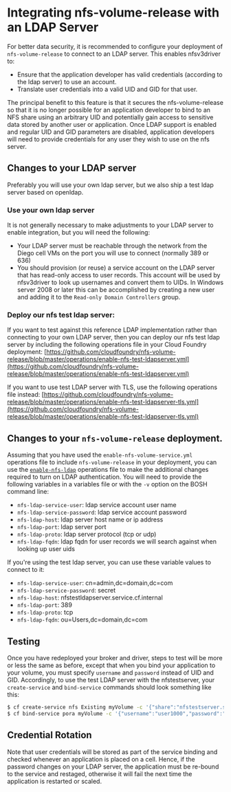 # Integrating nfs-volume-release with an LDAP Server

For better data security, it is recommended to configure your deployment of `nfs-volume-release` to connect to an LDAP server.  This enables nfsv3driver to:
- Ensure that the application developer has valid credentials (according to the ldap server) to use an account.
- Translate user credentials into a valid UID and GID for that user.

The principal benefit to this feature is that it secures the nfs-volume-release so that it is no longer possible for an application developer to bind
to an NFS share using an arbitrary UID and potentially gain access to sensitive data stored by another user or application.  Once LDAP support is
enabled and regular UID and GID parameters are disabled, application developers will need to provide credentials for any user they wish to use on the nfs server.

## Changes to your LDAP server

Preferably you will use your own ldap server, but we also ship a test ldap server based on openldap.

### Use your own ldap server

It is not generally necessary to make adjustments to your LDAP server to enable integration, but you will need the following:
  - Your LDAP server must be reachable through the network from the Diego cell VMs on the port you will use to connect (normally 389 or 636)
  - You should provision (or reuse) a service account on the LDAP server that has read-only access to user records.  This account will be used by 
    nfsv3driver to look up usernames and convert them to UIDs.  In Windows server 2008 or later this can be accomplished by creating a new user
    and adding it to the `Read-only Domain Controllers` group.

### Deploy our nfs test ldap server:

If you want to test against this reference LDAP implementation rather than connecting to your own LDAP server, then you can deploy our nfs test ldap server by including the following operations file in your Cloud Foundry
deployment:
[https://github.com/cloudfoundry/nfs-volume-release/blob/master/operations/enable-nfs-test-ldapserver.yml](https://github.com/cloudfoundry/nfs-volume-release/blob/master/operations/enable-nfs-test-ldapserver.yml)

If you want to use test LDAP server with TLS, use the following operations file instead:
[https://github.com/cloudfoundry/nfs-volume-release/blob/master/operations/enable-nfs-test-ldapserver-tls.yml](https://github.com/cloudfoundry/nfs-volume-release/blob/master/operations/enable-nfs-test-ldapserver-tls.yml)

## Changes to your `nfs-volume-release` deployment.

Assuming that you have used the `enable-nfs-volume-service.yml` operations file to include `nfs-volume-release` in your deployment, you can use the
[`enable-nfs-ldap`](https://github.com/cloudfoundry/cf-deployment/blob/master/operations/enable-nfs-ldap.yml) operations file to make the additional changes
required to turn on LDAP authentication.  You will need to provide the following variables in a variables file or with the `-v` option on the BOSH command line:
- `nfs-ldap-service-user`: ldap service account user name
- `nfs-ldap-service-password`: ldap service account password
- `nfs-ldap-host`: ldap server host name or ip address
- `nfs-ldap-port`: ldap server port
- `nfs-ldap-proto`: ldap server protocol (tcp or udp)
- `nfs-ldap-fqdn`: ldap fqdn for user records we will search against when looking up user uids

If you're using the test ldap server, you can use these variable values to connect to it:
- `nfs-ldap-service-user`: cn=admin,dc=domain,dc=com
- `nfs-ldap-service-password`: secret
- `nfs-ldap-host`: nfstestldapserver.service.cf.internal 
- `nfs-ldap-port`: 389
- `nfs-ldap-proto`: tcp
- `nfs-ldap-fqdn`: ou=Users,dc=domain,dc=com

## Testing

Once you have redeployed your broker and driver, steps to test will be more or less the same as before, except that when you bind your application to your volume, you must specify `username` and `password` instead of UID and GID.  Accordingly, to use the test LDAP server with the nfstestserver, your `create-service` and `bind-service` commands should look something like this:

```bash
$ cf create-service nfs Existing myVolume -c '{"share":"nfstestserver.service.cf.internal/export/users"}'
$ cf bind-service pora myVolume -c '{"username":"user1000","password":"secret"}'
```

## Credential Rotation

Note that user credentials will be stored as part of the service binding and checked whenever an application is placed on a cell.  Hence, if the password changes on your
LDAP server, the  application must be re-bound to the service and restaged, otherwise it will fail the next time the application is restarted or scaled.
